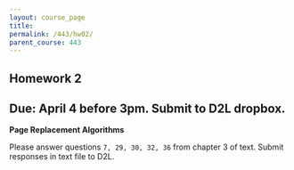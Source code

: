 ```yaml
---
layout: course_page
title: 
permalink: /443/hw02/
parent_course: 443
---
```


Homework 2
----

Due: April 4 before 3pm. Submit to D2L dropbox.
----

**Page Replacement Algorithms**

Please answer questions ```7, 29, 30, 32, 36``` from chapter 3 of text. Submit responses in text file to D2L.